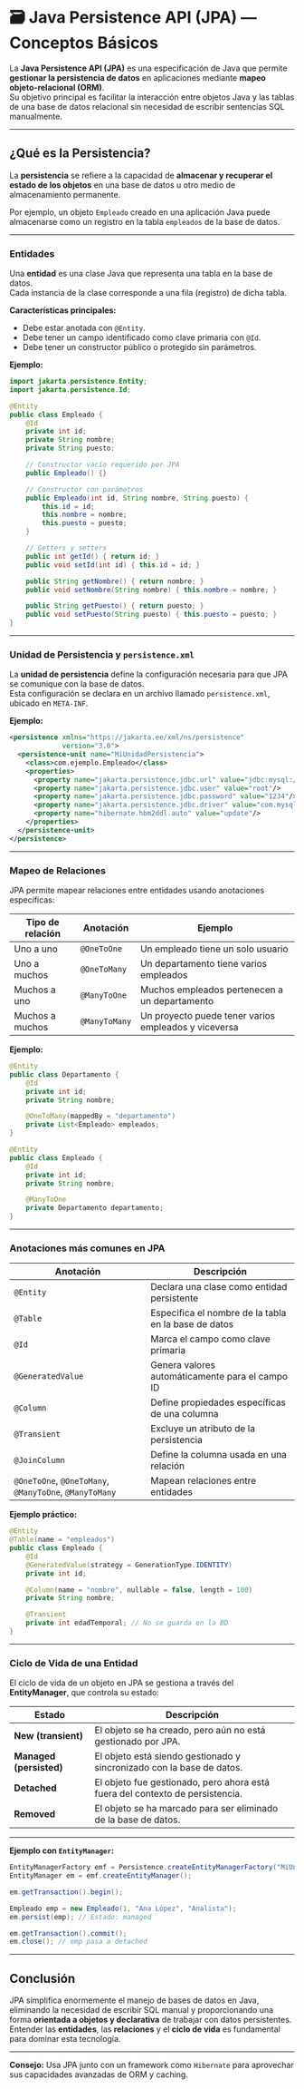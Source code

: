 # 🗃️ Java Persistence API (JPA) — Conceptos Básicos

La **Java Persistence API (JPA)** es una especificación de Java que permite **gestionar la persistencia de datos** en aplicaciones mediante **mapeo objeto-relacional (ORM)**.  
Su objetivo principal es facilitar la interacción entre objetos Java y las tablas de una base de datos relacional sin necesidad de escribir sentencias SQL manualmente.

---

## ¿Qué es la Persistencia?

La **persistencia** se refiere a la capacidad de **almacenar y recuperar el estado de los objetos** en una base de datos u otro medio de almacenamiento permanente.

Por ejemplo, un objeto `Empleado` creado en una aplicación Java puede almacenarse como un registro en la tabla `empleados` de la base de datos.

---


### Entidades

Una **entidad** es una clase Java que representa una tabla en la base de datos.  
Cada instancia de la clase corresponde a una fila (registro) de dicha tabla.

**Características principales:**
- Debe estar anotada con `@Entity`.
- Debe tener un campo identificado como clave primaria con `@Id`.
- Debe tener un constructor público o protegido sin parámetros.

**Ejemplo:**

```java
import jakarta.persistence.Entity;
import jakarta.persistence.Id;

@Entity
public class Empleado {
    @Id
    private int id;
    private String nombre;
    private String puesto;

    // Constructor vacío requerido por JPA
    public Empleado() {}

    // Constructor con parámetros
    public Empleado(int id, String nombre, String puesto) {
        this.id = id;
        this.nombre = nombre;
        this.puesto = puesto;
    }

    // Getters y setters
    public int getId() { return id; }
    public void setId(int id) { this.id = id; }

    public String getNombre() { return nombre; }
    public void setNombre(String nombre) { this.nombre = nombre; }

    public String getPuesto() { return puesto; }
    public void setPuesto(String puesto) { this.puesto = puesto; }
}
```

---


### Unidad de Persistencia y `persistence.xml`

La **unidad de persistencia** define la configuración necesaria para que JPA se comunique con la base de datos.  
Esta configuración se declara en un archivo llamado `persistence.xml`, ubicado en `META-INF`.

**Ejemplo:**

```xml
<persistence xmlns="https://jakarta.ee/xml/ns/persistence"
             version="3.0">
  <persistence-unit name="MiUnidadPersistencia">
    <class>com.ejemplo.Empleado</class>
    <properties>
      <property name="jakarta.persistence.jdbc.url" value="jdbc:mysql://localhost:3306/empresa"/>
      <property name="jakarta.persistence.jdbc.user" value="root"/>
      <property name="jakarta.persistence.jdbc.password" value="1234"/>
      <property name="jakarta.persistence.jdbc.driver" value="com.mysql.cj.jdbc.Driver"/>
      <property name="hibernate.hbm2ddl.auto" value="update"/>
    </properties>
  </persistence-unit>
</persistence>
```



---



### Mapeo de Relaciones

JPA permite mapear relaciones entre entidades usando anotaciones específicas:

| Tipo de relación | Anotación | Ejemplo |
|------------------|-----------|---------|
| Uno a uno        | `@OneToOne` | Un empleado tiene un solo usuario |
| Uno a muchos     | `@OneToMany` | Un departamento tiene varios empleados |
| Muchos a uno     | `@ManyToOne` | Muchos empleados pertenecen a un departamento |
| Muchos a muchos  | `@ManyToMany` | Un proyecto puede tener varios empleados y viceversa |


**Ejemplo:**

```java
@Entity
public class Departamento {
    @Id
    private int id;
    private String nombre;

    @OneToMany(mappedBy = "departamento")
    private List<Empleado> empleados;
}
```

```java
@Entity
public class Empleado {
    @Id
    private int id;
    private String nombre;

    @ManyToOne
    private Departamento departamento;
}
```



---


### Anotaciones más comunes en JPA

| Anotación | Descripción |
|-----------|-------------|
| `@Entity` | Declara una clase como entidad persistente |
| `@Table` | Especifica el nombre de la tabla en la base de datos |
| `@Id` | Marca el campo como clave primaria |
| `@GeneratedValue` | Genera valores automáticamente para el campo ID |
| `@Column` | Define propiedades específicas de una columna |
| `@Transient` | Excluye un atributo de la persistencia |
| `@JoinColumn` | Define la columna usada en una relación |
| `@OneToOne`, `@OneToMany`, `@ManyToOne`, `@ManyToMany` | Mapean relaciones entre entidades |

**Ejemplo práctico:**

```java
@Entity
@Table(name = "empleados")
public class Empleado {
    @Id
    @GeneratedValue(strategy = GenerationType.IDENTITY)
    private int id;

    @Column(name = "nombre", nullable = false, length = 100)
    private String nombre;

    @Transient
    private int edadTemporal; // No se guarda en la BD
}
```


---


### Ciclo de Vida de una Entidad

El ciclo de vida de un objeto en JPA se gestiona a través del **EntityManager**, que controla su estado:

| Estado | Descripción |
|---------|--------------|
| **New (transient)** | El objeto se ha creado, pero aún no está gestionado por JPA. |
| **Managed (persisted)** | El objeto está siendo gestionado y sincronizado con la base de datos. |
| **Detached** | El objeto fue gestionado, pero ahora está fuera del contexto de persistencia. |
| **Removed** | El objeto se ha marcado para ser eliminado de la base de datos. |

---

**Ejemplo con `EntityManager`:**

```java
EntityManagerFactory emf = Persistence.createEntityManagerFactory("MiUnidadPersistencia");
EntityManager em = emf.createEntityManager();

em.getTransaction().begin();

Empleado emp = new Empleado(1, "Ana López", "Analista");
em.persist(emp); // Estado: managed

em.getTransaction().commit();
em.close(); // emp pasa a detached
```


---

## Conclusión

JPA simplifica enormemente el manejo de bases de datos en Java, eliminando la necesidad de escribir SQL manual y proporcionando una forma **orientada a objetos y declarativa** de trabajar con datos persistentes.  
Entender las **entidades**, las **relaciones** y el **ciclo de vida** es fundamental para dominar esta tecnología.

---

<div class="highlight">
<b>Consejo:</b> Usa JPA junto con un framework como <code>Hibernate</code> para aprovechar sus capacidades avanzadas de ORM y caching.
</div>
